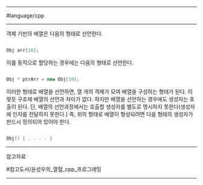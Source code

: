 
---

#language/cpp 

---

객체 기반의 배열은 다음의 형태로 선언한다.

```cpp

Obj arr[10];

```

이를 동적으로 할당하는 경우에는 다음의 형태로 선언한다.

```cpp

Obj * ptrArr = new Obj[10];

```

이러한 형태로 배열을 선언하면, 열 개의 객체가 모여 배열을 구성하는 형태가 된다. 이렇듯 구조체 배열의 선언과 차이가 없다. 하지만 배열을 선언하는 경우에도 생성자는 호출이 된다. 단, 배열의 선언과정에서는 호출할 생성자를 별도로 명시하지 못한다(생성자에 인자를 전달하지 못한다.) 즉, 위의 형태로 배열이 형성되려면 다음 형태의 생성자가 반드시 정의되어 있어야 한다.

```cpp

Obj() { . . . . }

```

---

참고자료

#참고도서/윤성우의_열혈_cpp_프로그래밍

---